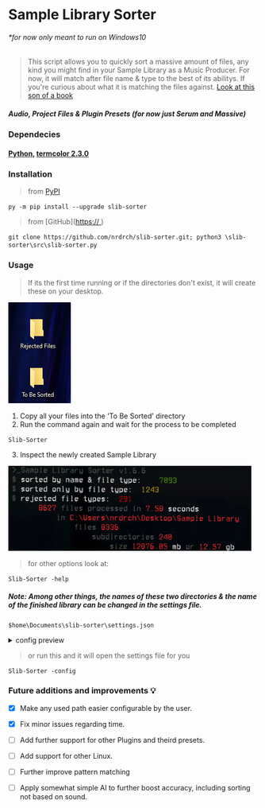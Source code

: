 # Sample Library Sorter
###### *for now only meant to run on Windows10
> This script allows you to quickly sort a massive amount of files, any kind you might find in your Sample Library as a Music Producer. For now, it will match after file name & type to the best of its abilitys. If you're curious about what it is matching the files against. [Look at this son of a book](src/slib-sorter.py#L161-204)
##### Audio, Project Files & Plugin Presets (for now just Serum and Massive)
### Dependecies 
#### [Python](https://www.python.org/downloads/), [termcolor 2.3.0 ](https://pypi.org/project/termcolor/)
### Installation 
> from [PyPI](https://pypi.org/)
```
py -m pip install --upgrade slib-sorter
```
> from [GitHub]([https:// ](https://github.com/nrdrch/slib-sorter.git)) 
```
git clone https://github.com/nrdrch/slib-sorter.git; python3 \slib-sorter\src\slib-sorter.py
```

### Usage 

> If its the first time running or if the directories don't exist, it will create these on your desktop.

<img src="examples/direxample.png">

1. Copy all your files into the 'To Be Sorted' directory
2. Run the command again and wait for the process to be completed 
```
Slib-Sorter
```
3. Inspect the newly created Sample Library

<img src="examples/outputstatistics.png">


> for other options look at:
```
Slib-Sorter -help
```
##### Note: Among other things, the names of these two directories & the name of the finished library can be changed in the settings file. 
```
$home\Documents\slib-sorter\settings.json
```
<details>
<summary>
config preview
</summary>
<img src ="examples/settings.png"> 
</details>

> or run this and it will open the settings file for you
```
Slib-Sorter -config
```


### Future additions and improvements :bulb:  
- [x] Make any used path easier configurable by the user.
- [x] Fix minor issues regarding time.
- [ ] Add further support for other Plugins and theird presets.
- [ ] Add support for other Linux.
- [ ] Further improve pattern matching
- [ ] Apply somewhat simple AI to further boost accuracy, including sorting not based on sound.





